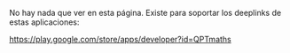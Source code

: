 No hay nada que ver en esta página. Existe para soportar los deeplinks de estas aplicaciones:

https://play.google.com/store/apps/developer?id=QPTmaths
